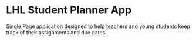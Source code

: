 # LHL Student Planner App 

Single Page application designed to help teachers and young students keep track of their assignments and due dates. 
